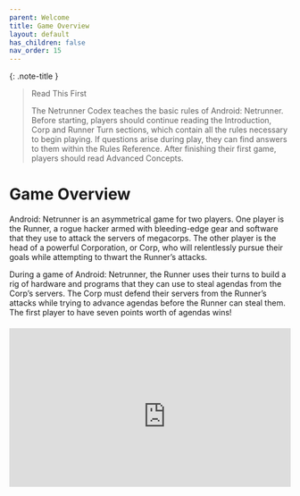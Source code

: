 ```yaml
---
parent: Welcome
title: Game Overview
layout: default
has_children: false
nav_order: 15
---
```

{: .note-title }
> Read This First
>
> The Netrunner Codex teaches the basic rules of Android: Netrunner. Before starting, players should continue reading the Introduction, Corp and Runner Turn sections, which contain all the rules necessary to begin playing. If questions arise during play, they can find answers to them within the Rules Reference. After finishing their first game, players should read Advanced Concepts.

# Game Overview

Android: Netrunner is an asymmetrical game for two players. One player is the Runner, a rogue hacker armed with bleeding-edge gear and software that they use to attack the servers of megacorps. The other player is the head of a powerful Corporation, or Corp, who will relentlessly pursue their goals while attempting to thwart the Runner’s attacks.

During a game of Android: Netrunner, the Runner uses their turns to build a rig of hardware and programs that they can use to steal agendas from the Corp’s servers. The Corp must defend their servers from the Runner’s attacks while trying to advance agendas before the Runner can steal them. The first player to have seven points worth of agendas wins!
<p style="margin-top: 20px;"></p>
<div style="display: flex; justify-content: center;">
    <div style="position: relative; padding-bottom: 56.25%; width: 100%; max-width: 560px; height: 0; overflow: hidden;">
<iframe width="560" height="315" src="https://www.youtube-nocookie.com/embed/1dtvARFeCvw?si=IDwFzW3dTG1ZDWC9" title="YouTube video player" frameborder="0" allow="accelerometer; autoplay; clipboard-write; encrypted-media; gyroscope; picture-in-picture; web-share" referrerpolicy="strict-origin-when-cross-origin" allowfullscreen></iframe>
  </div>
</div>
